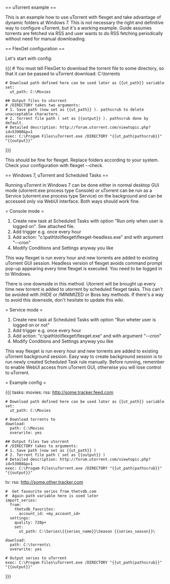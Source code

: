 == uTorrent example ==

This is an example how to use uTorrent with flexget and take advantage of dynamic folders at Windows 7. This is not necessary the right and definitive way to configure uTorrent, but it's a working example. Guide assumes torrents are fetched via RSS and user wants to do RSS fetching periodically without need for manual downloading.

== FlexGet configuration ==

Let's start with config:

{{{
    # You must tell FlexGet to download the torrent file to some directory, so that it can be passed to uTorrent
    download: C:\torrents

    # Download path defined here can be used later as {{ut_path}} variable
    set:
      ut_path: C:\Movies

    ## Output files to utorrent
    # /DIRECTORY takes two arguments:
    # 1. Save path (now set as {{ut_path}} ). pathscrub to delete unacceptable characters.
    # 2. Torrent file path ( set as {{output}} ). pathscrub done by default.
    # Detailed description: http://forum.utorrent.com/viewtopic.php?id=53988&p=1
    exec: C:\Progam Files\uTorrent.exe /DIRECTORY "{{ut_path|pathscrub}}" "{{output}}"
}}}

This should be fine for flexget. Replace folders according to your system. Check your configuration with flexget --check.

== Windows 7, uTorrent and Scheduled Tasks  ==

Running uTorrent in Windows 7 can be done either in normal desktop GUI mode (utorrent.exe process type Console) or uTorrent can be run as a Service (utorrent.exe process type Service) on the background and can be accessed only via WebUI interface. Both ways should work fine.

= Console mode =

1. Create new task at Scheduled Tasks with option "Run only when user is logged on". See attached file.
2. Add trigger e.g. once every hour
3. Add action: "c:\path\to\flexget\flexget-headless.exe" and with argument "--cron"
4. Modify Conditions and Settings anyway you like

This way flexget is run every hour and new torrents are added to existing uTorrent GUI session. Headless version of flexget avoids command prompt pop-up appearing every time flexget is executed. You need to be logged in to Windows.

There is one downside in this method. Utorrent will be brought up every time new torrent is added to utorrent by scheduled flexget tasks. This can't be avoided with /HIDE or /MINIMIZED or Boss key methods. If there's a way to avoid this downside, don't hesitate to update this wiki.

= Service mode =

1. Create new task at Scheduled Tasks with option "Run wheter user is logged on or not"
2. Add trigger e.g. once every hour
3. Add action: "c:\path\to\flexget\flexget.exe" and with argument "--cron"
4. Modify Conditions and Settings anyway you like

This way flexget is run every hour and new torrents are added to existing uTorrent background session. Easy way to create background session is to run newly created Scheduled Task rule manually. Before running, remember to enable WebUI access from uTorrent GUI, otherwise you will lose control to uTorrent.

= Example config =

{{{
tasks:
  movies:
    rss: http://some.tracker.feed.com
    
    # Download path defined here can be used later as {{ut_path}} variable
    set:
      ut_path: C:\Movies

    # Download torrents to
    download: 
      path: C:\Movies
      overwrite: yes

    ## Output files two utorrent
    # /DIRECTORY takes to arguments:
    # 1. Save path (now set as {{ut_path}} )
    # 2. Torrent file path ( set as {{output}} )
    # Detailed description: http://forum.utorrent.com/viewtopic.php?id=53988&p=1
    exec: C:\Progam Files\uTorrent.exe /DIRECTORY "{{ut_path|pathscrub}}" "{{output}}"

  tv:
    rss: http://some.other.tracker.com

    #  Get favourite series from thetvdb.com
    #  Again path variable here is used later
    import_series:
      from: 
        thetvdb_favorites:
          account_id: <my_account_id>
      settings:
        quality: 720p+
        set:
          ut_path: C:\Series\{{series_name}}\Season {{series_season}}\
      
    download: 
      path: C:\torrents\
      overwrite: yes
    
    # Output series to uTorrent
    exec: C:\Progam Files\uTorrent.exe /DIRECTORY "{{ut_path|pathscrub}}" "{{output}}"
    
}}}